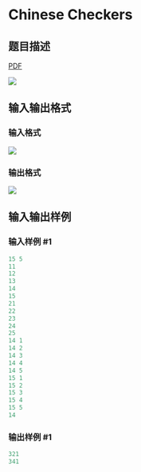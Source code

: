 # Chinese Checkers

## 题目描述

[problemUrl]: https://uva.onlinejudge.org/index.php?option=com_onlinejudge&Itemid=8&category=10&page=show_problem&problem=800

[PDF](https://uva.onlinejudge.org/external/8/p859.pdf)

![](https://cdn.luogu.com.cn/upload/vjudge_pic/UVA859/fa1f3d715830d4c6805397406133f0bd53515922.png)

## 输入输出格式

### 输入格式

![](https://cdn.luogu.com.cn/upload/vjudge_pic/UVA859/f3acce79d31f08f4ac206d10f676bf98d3621a78.png)

### 输出格式

![](https://cdn.luogu.com.cn/upload/vjudge_pic/UVA859/34507fb214df5c70a02e15970807727365b04d73.png)

## 输入输出样例

### 输入样例 #1

```cpp
15 5
11
12
13
14
15
21
22
23
24
25
14 1
14 2
14 3
14 4
14 5
15 1
15 2
15 3
15 4
15 5
14
```


### 输出样例 #1

```cpp
321
341
```


